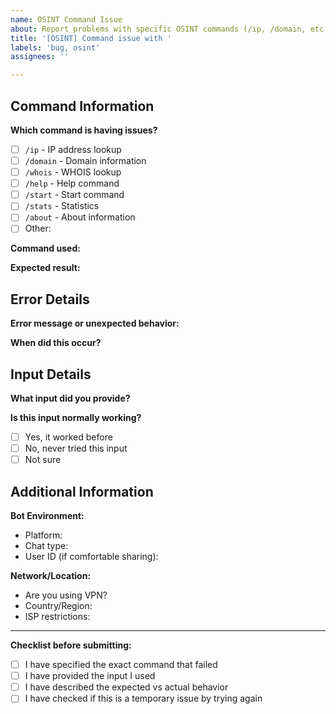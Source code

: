 ```yaml
---
name: OSINT Command Issue
about: Report problems with specific OSINT commands (/ip, /domain, etc.)
title: '[OSINT] Command issue with '
labels: 'bug, osint'
assignees: ''

---
```


<!-- 
🔍 OSINT COMMAND ISSUE
This template is for reporting issues with specific OSINT bot commands.
-->

## Command Information
**Which command is having issues?**
- [ ] `/ip` - IP address lookup
- [ ] `/domain` - Domain information
- [ ] `/whois` - WHOIS lookup
- [ ] `/help` - Help command
- [ ] `/start` - Start command
- [ ] `/stats` - Statistics
- [ ] `/about` - About information
- [ ] Other: 

**Command used:** 
<!-- Example: /ip 8.8.8.8 -->

**Expected result:**
<!-- What information should the command have returned? -->

## Error Details
**Error message or unexpected behavior:**
<!-- Paste the exact bot response here -->

**When did this occur?**
<!-- Approximate date/time -->

## Input Details
**What input did you provide?**
<!-- Example: IP address, domain name, etc. -->

**Is this input normally working?**
- [ ] Yes, it worked before
- [ ] No, never tried this input
- [ ] Not sure

## Additional Information
**Bot Environment:**
- Platform: <!-- Telegram -->
- Chat type: <!-- Private message / Group -->
- User ID (if comfortable sharing): 

**Network/Location:**
- Are you using VPN? <!-- Yes/No -->
- Country/Region: 
- ISP restrictions: <!-- Any known restrictions -->

---
**Checklist before submitting:**
- [ ] I have specified the exact command that failed
- [ ] I have provided the input I used
- [ ] I have described the expected vs actual behavior
- [ ] I have checked if this is a temporary issue by trying again